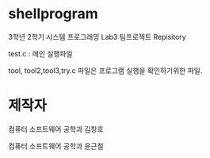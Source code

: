 # shellprogram

3학년 2학기 시스템 프로그래밍 Lab3
팀프로젝트 Repisitory

test.c : 메인 실행파일

tool, tool2,tool3,try.c 파일은 프로그램 실행을 확인하기위한 파일. 

# 제작자
컴퓨터 소프트웨어 공학과 김창호

컴퓨터 소프트웨어 공학과 윤근철
